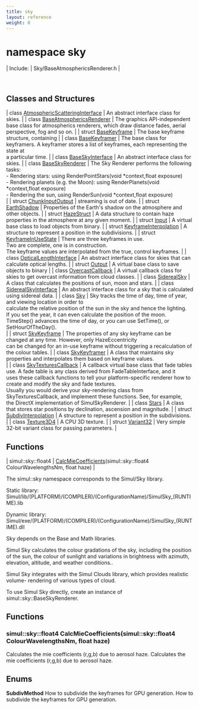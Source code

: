 ```yaml
---
title: sky
layout: reference
weight: 0
---
```

namespace sky
===

| Include: | Sky/BaseAtmosphericsRenderer.h |

<br>


Classes and Structures
---

| class [AtmosphericScatteringInterface](sky/AtmosphericScatteringInterface) | An abstract interface class for skies. |
| class [BaseAtmosphericsRenderer](sky/BaseAtmosphericsRenderer) | The graphics API-independent base class for atmospherics renderers, which draw distance fades, aerial perspective, fog and so on. |
| struct [BaseKeyframe](sky/BaseKeyframe) | The base keyframe structure, containing  |
| class [BaseKeyframer](sky/BaseKeyframer) | The base class for keyframers. A keyframer stores a list of keyframes, each representing the state at<br>a particular time. |
| class [BaseSkyInterface](sky/BaseSkyInterface) | An abstract interface class for skies. |
| class [BaseSkyRenderer](sky/BaseSkyRenderer) | The Sky Renderer performs the following tasks:<br>- Rendering stars: using RenderPointStars(void *context,float exposure)<br>- Rendering planets (e.g. the Moon): using RenderPlanets(void *context,float exposure)<br>- Rendering the sun, using RenderSun(void *context,float exposure)<br> |
| struct [ChunkInputOutput](sky/ChunkInputOutput) |  streaming is out of date. |
| struct [EarthShadow](sky/EarthShadow) | Properties of the Earth's shadow on the atmosphere and other objects. |
| struct [HazeStruct](sky/HazeStruct) | A data structure to contain haze properties in the atmosphere at any given moment. |
| struct [Input](sky/Input) | A virtual base class to load objects from binary. |
| struct [KeyframeInterpolation](sky/KeyframeInterpolation) | A structure to represent a position in the subdivisions. |
| struct [KeyframeInUseState](sky/KeyframeInUseState) | There are three keyframes in use.<br>Two are complete, one is in construction.<br>The keyframe values are interpolated from the true, control keyframes. |
| class [OpticalLengthInterface](sky/OpticalLengthInterface) | An abstract interface class for skies that can calculate optical lengths. |
| struct [Output](sky/Output) | A virtual base class to save objects to binary |
| class [OvercastCallback](sky/OvercastCallback) | A virtual callback class for skies to get overcast information from cloud classes. |
| class [SiderealSky](sky/SiderealSky) | A class that calculates the positions of sun, moon and stars. |
| class [SiderealSkyInterface](sky/SiderealSkyInterface) | An abstract interface class for a sky that is calculated using sidereal data. |
| class [Sky](sky/Sky) | Sky tracks the time of day, time of year, and viewing location in order to<br>calculate the relative position of the sun in the sky and hence the lighting.<br>If you set the year, it can even calculate the position of the moon.<br>TimeStep() advances the time of day, or you can use SetTime(), or SetHourOfTheDay().<br> |
| struct [SkyKeyframe](sky/SkyKeyframe) | The properties of any sky keyframe can be changed at any time. However, only HazeEccentricity<br>can be changed for an in-use keyframe without triggering a recalculation of the colour tables. |
| class [SkyKeyframer](sky/SkyKeyframer) | A class that maintains sky properties and interpolates them based on keyframe values.<br> |
| class [SkyTexturesCallback](sky/SkyTexturesCallback) | A callback virtual base class that fade tables use. A fade table is any class derived from FadeTableInterface, and it<br>uses these callback functions to tell your platform-specific renderer how to create and modify the sky and fade textures.<br>Usually you would derive your sky-rendering class from SkyTexturesCallback, and implement these functions. See, for example,<br>the DirectX implementation of SimulSkyRenderer. |
| class [Stars](sky/Stars) | A class that stores star positions by declination, ascension and magnitude. |
| struct [SubdivInterpolation](sky/SubdivInterpolation) | A structure to represent a position in the subdivisions. |
| class [Texture3D4](sky/Texture3D4) | A CPU 3D texture. |
| struct [Variant32](sky/Variant32) | Very simple 32-bit variant class for passing parameters. |

Functions
---

| simul::sky::float4 | [CalcMieCoefficients](#CalcMieCoefficients)(simul::sky::float4 ColourWavelengthsNm, float haze) |

The simul::sky namespace corresponds to the Simul/Sky library.

Static library: Simul/lib/(PLATFORM)/(COMPILER)/(ConfigurationName)/SimulSky_(RUNTIME).lib

Dynamic library: Simul/exe/(PLATFORM)/(COMPILER)/(ConfigurationName)/SimulSky_(RUNTIME).dll

Sky depends on the Base and Math libraries.

Simul Sky calculates the colour gradations of the sky, including the
position of the sun, the colour of sunlight and variations in brightness with azimuth, elevation, altitude,
and weather conditions..

Simul Sky integrates with the Simul Clouds library, which provides realistic volume-
rendering of various types of cloud.

To use Simul Sky directly, create an instance of simul::sky::BaseSkyRenderer.

  


Functions
---

### <a name="CalcMieCoefficients"/>simul::sky::float4 CalcMieCoefficients(simul::sky::float4 ColourWavelengthsNm, float haze)
Calculates the mie coefficients (r,g,b) due to aerosol haze.
Calculates the mie coefficients (r,g,b) due to aerosol haze.

Enums
---

**SubdivMethod** How to subdivide the keyframes for GPU generation. How to subdivide the keyframes for GPU generation.
